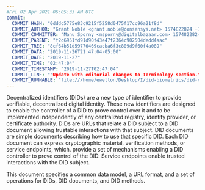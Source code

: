 ```yaml
---
#Fri 02 Apr 2021 06:05:33 AM UTC
commit:
  COMMIT_HASH: "0dddc5775e83c9215f5258d0475f17cc96a21f8d"
  COMMIT_AUTHOR: "Grant Noble <grant.noble@consensys.net> 1574822824 +1000"
  COMMIT_COMMITTER: "Manu Sporny <msporny@digitalbazaar.com> 1574822824 -0500"
  COMMIT_PARENT: "f2c6951fd91d90f43e47f2364c902504dedd4aac"
  COMMIT_TREE: "8cf64b51d59776469cacba6f3c809d9f60f4a089"
  COMMIT_DATA: "2019-11-26T21:47:04-05:00"
  COMMIT_DATE: "2019-11-27"
  COMMIT_TIME: "02:47:04"
  COMMIT_TIMESTAMP: "2019-11-27T02:47:04"
  COMMIT_LINE: ""Update with editorial changes to Terminology section."
  COMMIT_RUNNABLE: "file:///home/ewelton/Desktop/I/did-biometrics/did-core-dataset/analysis/gitinfo/0dddc5775e83c9215f5258d0475f17cc96a21f8d/snapshot/index.html"
---
```


<section id="abstract">
<p>
<a>Decentralized identifiers</a> (DIDs) are a new type of identifier to
provide verifiable, decentralized digital identity. These new identifiers are
designed to enable the controller of a <a>DID</a> to prove control over
it and to be implemented independently of any centralized registry, identity
provider, or certificate authority. <a>DIDs</a> are URLs that relate a
<a>DID subject</a> to a <a>DID document</a> allowing trustable interactions with
that subject. <a>DID documents</a> are simple documents describing how to use
that specific <a>DID</a>. Each <a>DID document</a> can express cryptographic
material, verification methods, or <a>service endpoints</a>, which. provide a
set of mechanisms enabling a <a>DID controller</a> to prove control of the
<a>DID</a>. <a>Service endpoints</a> enable trusted interactions with the
<a>DID subject</a>.
    </p>
<p>
This document specifies a common data model, a URL format, and a set of
operations for <a>DIDs</a>, <a>DID documents</a>, and <a>DID methods</a>.
    </p>
</section>
